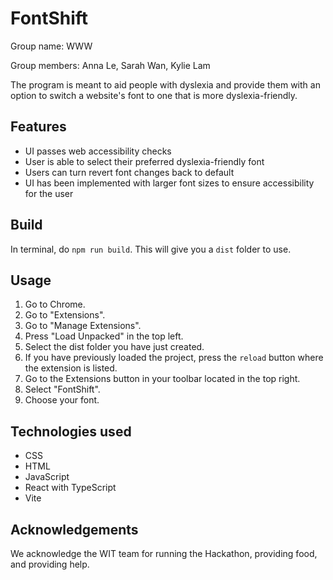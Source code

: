 # FontShift

Group name: WWW

Group members: Anna Le, Sarah Wan, Kylie Lam

The program is meant to aid people with dyslexia and provide them with an option to switch a website's font to one that is more dyslexia-friendly.

## Features
* UI passes web accessibility checks
* User is able to select their preferred dyslexia-friendly font
* Users can turn revert font changes back to default
* UI has been implemented with larger font sizes to ensure accessibility for the user

## Build
In terminal, do ```npm run build```. This will give you a ```dist``` folder to use.


## Usage

1. Go to Chrome. 
2. Go to "Extensions". 
3. Go to "Manage Extensions".
4. Press "Load Unpacked" in the top left. 
5. Select the dist folder you have just created.
6. If you have previously loaded the project, press the ```reload``` button where the extension is listed.
7. Go to the Extensions button in your toolbar located in the top right.
8. Select "FontShift".
9. Choose your font.


## Technologies used
* CSS
* HTML
* JavaScript
* React with TypeScript
* Vite

## Acknowledgements
We acknowledge the WIT team for running the Hackathon, providing food, and providing help.